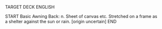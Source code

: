TARGET DECK
ENGLISH

START
Basic
Awning
Back: n. Sheet of canvas etc. Stretched on a frame as a shelter against the sun or rain. [origin uncertain]
END
